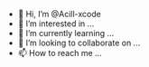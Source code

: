 - 👋 Hi, I’m @Acill-xcode
- 👀 I’m interested in ...
- 🌱 I’m currently learning ...
- 💞️ I’m looking to collaborate on ...
- 📫 How to reach me ...

<!---
Acill-xcode/Acill-xcode is a ✨ special ✨ repository because its `README.md` (this file) appears on your GitHub profile.
You can click the Preview link to take a look at your changes.
--->
